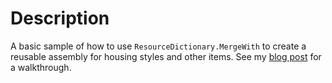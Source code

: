 # Description

A basic sample of how to use `ResourceDictionary.MergeWith` to create a reusable assembly for housing styles and other items. See my [blog post](http://jmillerdev.net/creating-a-xamarin-forms-theme-assembly/) for a walkthrough.